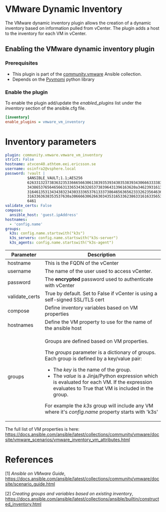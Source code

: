 # VMware Dynamic Inventory

The VMware dynamic inventory plugin allows the creation of a dynamic inventory based on information pulled from vCenter. The plugin adds a host to the inventory for each VM in vCenter. 

## Enabling the VMware dynamic inventory plugin
### Prerequisites
- This plugin is part of the [community.vmware](https://galaxy.ansible.com/community/vmware) Ansible collection.
- Depends on the [Pyvmomi](https://github.com/vmware/pyvmomi) python library

### Enable the plugin

To enable the plugin add/update the *enabled_plugins* list under the *inventory* section of the ansible.cfg file.
```ini
[inventory]
enable_plugins = vmware_vm_inventory
```

# Inventory parameters

```yaml
plugin: community.vmware.vmware_vm_inventory
strict: False
hostname: atvcen40.athtem.eei.ericsson.se
username: osinfra2@vsphere.local
password: !vault |
          $ANSIBLE_VAULT;1.1;AES256
          62633132373836323533666566306138393539343035383934306663333835613830653433303563
          3438653765646566313365343632653738396431396163620a346239316133616337613763343963
          31646135313434383234303333653761333738646563656233326235646362366265393662373161
          3163363638353537630a306666306266303435316533623863316163356536333232646264373235
          6461
validate_certs: False
compose:
  ansible_host: 'guest.ipAddress'
hostnames:
  - 'config.name'
groups:
  k3s: config.name.startswith("k3s")
  k3s_servers: config.name.startswith("k3s-server")
  k3s_agents: config.name.startswith("k3s-agent")
```

| Parameter | Description |
| --------- | ----------- |
| hostname  | This is the FQDN of the vCenter |
| username  | The name of the user used to access vCenter. |
| password  | The **encrypted** password used to authenticate with vCenter |
| validate_certs | True by default. Set to False if vCenter is using a self-signed SSL/TLS cert |
| compose   | Define inventory variables based on VM properties |
| hostnames | Define the VM property to use for the name of the ansible host |
| groups    | <p>Groups are defined based on VM properties.</p> <p>The <em>groups</em> parameter is a dictionary of groups. <br />Each group is defined by a key/value pair: <ul><li>The <em>key</em> is the name of the group.</li><li>The <em>value</em> is a Jinja/Python expression which is evaluated for each VM. If the expression evaluates to True that VM is included in the group.</li></ul></p><p>For example the <em>k3s</em> group will include any VM where it's <em>config.name</em> property starts with 'k3s'</p> |


The full list of VM properties is here: https://docs.ansible.com/ansible/latest/collections/community/vmware/docsite/vmware_scenarios/vmware_inventory_vm_attributes.html

# References

[1] *Ansible on VMware Guide*, https://docs.ansible.com/ansible/latest/collections/community/vmware/docsite/scenario_guide.html

[2] *Creating groups and variables based on existing inventory*, https://docs.ansible.com/ansible/latest/collections/ansible/builtin/constructed_inventory.html
